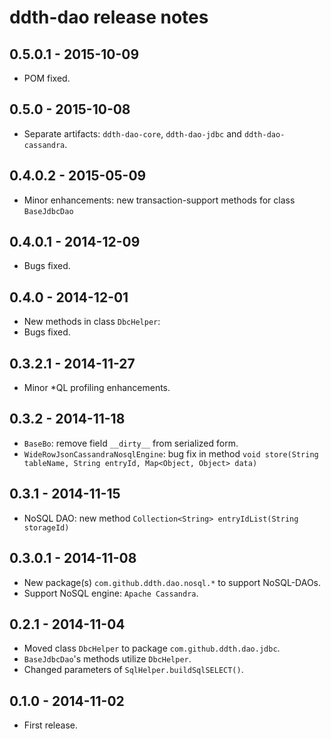 ddth-dao release notes
======================

0.5.0.1 - 2015-10-09
--------------------

- POM fixed.


0.5.0 - 2015-10-08
------------------

- Separate artifacts: `ddth-dao-core`, `ddth-dao-jdbc` and `ddth-dao-cassandra`.


0.4.0.2 - 2015-05-09
--------------------

- Minor enhancements: new transaction-support methods for class `BaseJdbcDao`


0.4.0.1 - 2014-12-09
--------------------

- Bugs fixed.


0.4.0 - 2014-12-01
------------------

- New methods in class `DbcHelper`:
- Bugs fixed.


0.3.2.1 - 2014-11-27
--------------------

- Minor *QL profiling enhancements.


0.3.2 - 2014-11-18
------------------

- `BaseBo`: remove field `__dirty__` from serialized form.
- `WideRowJsonCassandraNosqlEngine`: bug fix in method `void store(String tableName, String entryId, Map<Object, Object> data)`


0.3.1 - 2014-11-15
------------------

- NoSQL DAO: new method `Collection<String> entryIdList(String storageId)`


0.3.0.1 - 2014-11-08
--------------------

- New package(s) `com.github.ddth.dao.nosql.*` to support NoSQL-DAOs.
- Support NoSQL engine: `Apache Cassandra`.


0.2.1 - 2014-11-04
------------------

- Moved class `DbcHelper` to package `com.github.ddth.dao.jdbc`.
- `BaseJdbcDao`'s methods utilize `DbcHelper`.
- Changed parameters of `SqlHelper.buildSqlSELECT()`.


0.1.0 - 2014-11-02
------------------

- First release.
